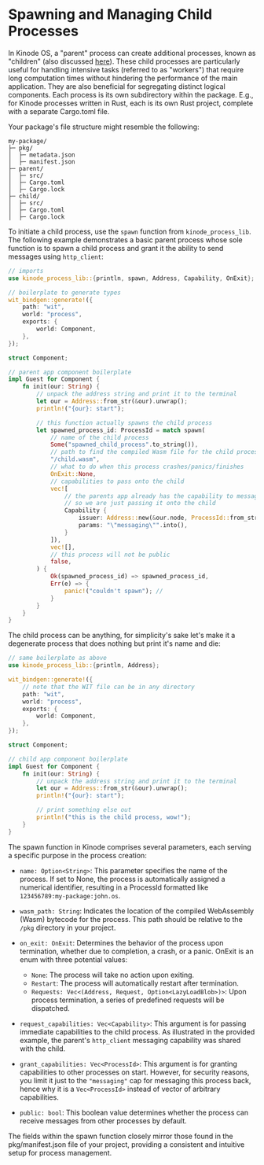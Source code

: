 # Spawning and Managing Child Processes

In Kinode OS, a "parent" process can create additional processes, known as "children" (also discussed [here](../process/processes.md#spawning-child-processes)).
These child processes are particularly useful for handling intensive tasks (referred to as "workers") that require long computation times without hindering the performance of the main application.
They are also beneficial for segregating distinct logical components.
Each process is its own subdirectory within the package.
E.g., for Kinode processes written in Rust, each is its own Rust project, complete with a separate Cargo.toml file.

Your package's file structure might resemble the following:

```
my-package/
├─ pkg/
│  ├─ metadata.json
│  ├─ manifest.json
├─ parent/
│  ├─ src/
│  ├─ Cargo.toml
│  ├─ Cargo.lock
├─ child/
│  ├─ src/
│  ├─ Cargo.toml
│  ├─ Cargo.lock
```
To initiate a child process, use the `spawn` function from `kinode_process_lib`.
The following example demonstrates a basic parent process whose sole function is to spawn a child process and grant it the ability to send messages using `http_client`:
```rust
// imports
use kinode_process_lib::{println, spawn, Address, Capability, OnExit};

// boilerplate to generate types
wit_bindgen::generate!({
    path: "wit",
    world: "process",
    exports: {
        world: Component,
    },
});

struct Component;

// parent app component boilerplate
impl Guest for Component {
    fn init(our: String) {
        // unpack the address string and print it to the terminal
        let our = Address::from_str(&our).unwrap();
        println!("{our}: start");

        // this function actually spawns the child process
        let spawned_process_id: ProcessId = match spawn(
            // name of the child process
            Some("spawned_child_process".to_string()),
            // path to find the compiled Wasm file for the child process
            "/child.wasm",
            // what to do when this process crashes/panics/finishes
            OnExit::None,
            // capabilities to pass onto the child
            vec![
                // the parents app already has the capability to message http_client here
                // so we are just passing it onto the child
                Capability {
                    issuer: Address::new(&our.node, ProcessId::from_str("http_client:distro:sys").unwrap()),
                    params: "\"messaging\"".into(),
                }
            ]),
            vec![],
            // this process will not be public
            false,
        ) {
            Ok(spawned_process_id) => spawned_process_id,
            Err(e) => {
                panic!("couldn't spawn"); // 
            }
        }
    }
}
```

The child process can be anything, for simplicity's sake let's make it a degenerate process that does nothing but print it's name and die:
```rust
// same boilerplate as above
use kinode_process_lib::{println, Address};

wit_bindgen::generate!({
    // note that the WIT file can be in any directory
    path: "wit",
    world: "process",
    exports: {
        world: Component,
    },
});

struct Component;

// child app component boilerplate
impl Guest for Component {
    fn init(our: String) {
        // unpack the address string and print it to the terminal
        let our = Address::from_str(&our).unwrap();
        println!("{our}: start");

        // print something else out
        println!("this is the child process, wow!");
    }
}
```
The spawn function in Kinode comprises several parameters, each serving a specific purpose in the process creation:

- `name: Option<String>`: This parameter specifies the name of the process.
If set to None, the process is automatically assigned a numerical identifier, resulting in a ProcessId formatted like `123456789:my-package:john.os`.

- `wasm_path: String`: Indicates the location of the compiled WebAssembly (Wasm) bytecode for the process.
This path should be relative to the `/pkg` directory in your project.

- `on_exit: OnExit`: Determines the behavior of the process upon termination, whether due to completion, a crash, or a panic.
OnExit is an enum with three potential values:

  - `None`: The process will take no action upon exiting.
  - `Restart`: The process will automatically restart after termination.
  - `Requests: Vec<(Address, Request, Option<LazyLoadBlob>)>`: Upon process termination, a series of predefined requests will be dispatched.
- `request_capabilities: Vec<Capability>`: This argument is for passing immediate capabilities to the child process.
   As illustrated in the provided example, the parent's `http_client` messaging capability was shared with the child.

- `grant_capabilities: Vec<ProcessId>`: This argument is for granting capabilities to other processes on start.
  However, for security reasons, you limit it just to the `"messaging"` cap for messaging this process back, hence why it is a `Vec<ProcessId>` instead of vector of arbitrary capabilities.

- `public: bool`: This boolean value determines whether the process can receive messages from other processes by default.

The fields within the spawn function closely mirror those found in the pkg/manifest.json file of your project, providing a consistent and intuitive setup for process management.
